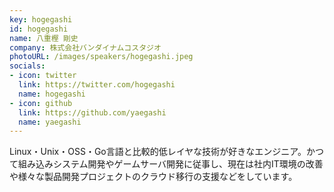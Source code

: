 ```yaml
---
key: hogegashi
id: hogegashi
name: 八重樫 剛史
company: 株式会社バンダイナムコスタジオ
photoURL: /images/speakers/hogegashi.jpeg
socials:
- icon: twitter
  link: https://twitter.com/hogegashi
  name: hogegashi
- icon: github
  link: https://github.com/yaegashi
  name: yaegashi
---
```

Linux・Unix・OSS・Go言語と比較的低レイヤな技術が好きなエンジニア。かつて組み込みシステム開発やゲームサーバ開発に従事し、現在は社内IT環境の改善や様々な製品開発プロジェクトのクラウド移行の支援などをしています。